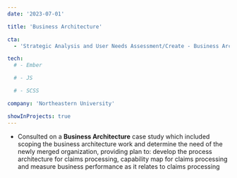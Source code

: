 ```yaml
---
date: '2023-07-01'

title: 'Business Architecture'

cta:
  - 'Strategic Analysis and User Needs Assessment/Create - Business Architecture Case Study.pdf'

tech:
  # - Ember

  # - JS

  # - SCSS

company: 'Northeastern University'

showInProjects: true
---
```


- Consulted on a **Business Architecture** case study which included scoping the business architecture work and determine the need of the newly merged organization, providing plan to: develop the process architecture for claims processing, capability map for claims processing and measure business performance as it relates to claims processing
